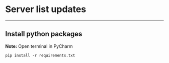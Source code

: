 # Server list updates

---
## Install python packages
**Note:** Open terminal in PyCharm
```shell
pip install -r requirements.txt
```
